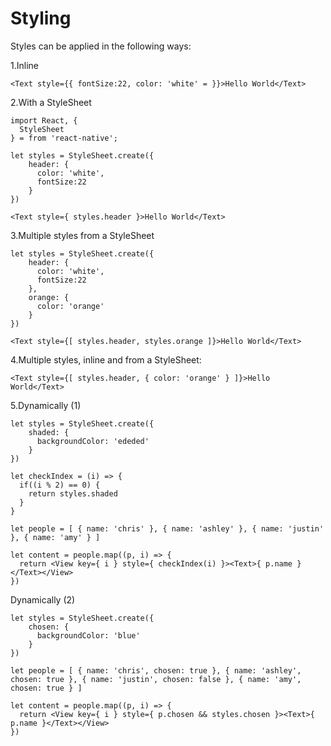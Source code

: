 # Styling

Styles can be applied in the following ways:

1.Inline

```
<Text style={{ fontSize:22, color: 'white' = }}>Hello World</Text>
```

2.With a StyleSheet

```
import React, {
  StyleSheet
} = from 'react-native';

let styles = StyleSheet.create({
    header: {
      color: 'white',
      fontSize:22
    }
})

<Text style={ styles.header }>Hello World</Text>
```

3.Multiple styles from a StyleSheet

```
let styles = StyleSheet.create({
    header: {
      color: 'white',
      fontSize:22
    },
    orange: {
      color: 'orange'
    }
})

<Text style={[ styles.header, styles.orange ]}>Hello World</Text>
```

4.Multiple styles, inline and from a StyleSheet:

```
<Text style={[ styles.header, { color: 'orange' } ]}>Hello World</Text>
```

5.Dynamically (1)

```
let styles = StyleSheet.create({
    shaded: {
      backgroundColor: 'ededed'
    }
})

let checkIndex = (i) => {
  if((i % 2) == 0) {
    return styles.shaded
  }
}

let people = [ { name: 'chris' }, { name: 'ashley' }, { name: 'justin' }, { name: 'amy' } ]

let content = people.map((p, i) => {
  return <View key={ i } style={ checkIndex(i) }><Text>{ p.name }</Text></View>
})

```

Dynamically (2)

```
let styles = StyleSheet.create({
    chosen: {
      backgroundColor: 'blue'
    }
})

let people = [ { name: 'chris', chosen: true }, { name: 'ashley', chosen: true }, { name: 'justin', chosen: false }, { name: 'amy', chosen: true } ]

let content = people.map((p, i) => {
  return <View key={ i } style={ p.chosen && styles.chosen }><Text>{ p.name }</Text></View>
})
```
